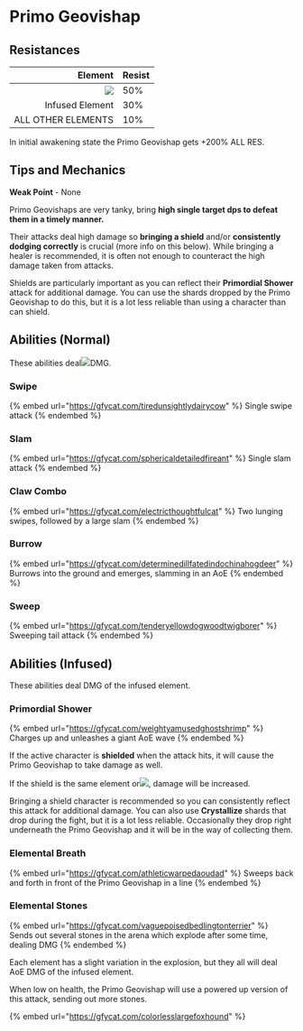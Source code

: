 # Primo Geovishap

## Resistances

|                                   Element | Resist |
| ----------------------------------------: | ------ |
| ![](../../.gitbook/assets/geo\_small.png) | 50%    |
|                           Infused Element | 30%    |
|                        ALL OTHER ELEMENTS | 10%    |

In initial awakening state the Primo Geovishap gets +200% ALL RES.

## Tips and Mechanics

**Weak Point** - None

Primo Geovishaps are very tanky, bring **high single target dps to defeat them in a timely manner.**

Their attacks deal high damage so **bringing a shield** and/or **consistently dodging correctly** is crucial (more info on this below). While bringing a healer is recommended, it is often not enough to counteract the high damage taken from attacks.

Shields are particularly important as you can reflect their **Primordial Shower** attack for additional damage. You can use the shards dropped by the Primo Geovishap to do this, but it is a lot less reliable than using a character than can shield.

## Abilities (Normal)

These abilities deal![](../../.gitbook/assets/geo\_small.png)DMG.

### Swipe

{% embed url="https://gfycat.com/tiredunsightlydairycow" %}
Single swipe attack
{% endembed %}

### Slam

{% embed url="https://gfycat.com/sphericaldetailedfireant" %}
Single slam attack
{% endembed %}

### Claw Combo

{% embed url="https://gfycat.com/electricthoughtfulcat" %}
Two lunging swipes, followed by a large slam
{% endembed %}

### Burrow

{% embed url="https://gfycat.com/determinedillfatedindochinahogdeer" %}
Burrows into the ground and emerges, slamming in an AoE
{% endembed %}

### Sweep

{% embed url="https://gfycat.com/tenderyellowdogwoodtwigborer" %}
Sweeping tail attack
{% endembed %}

##

## Abilities (Infused)

These abilities deal DMG of the infused element.

### Primordial Shower

{% embed url="https://gfycat.com/weightyamusedghostshrimp" %}
Charges up and unleashes a giant AoE wave
{% endembed %}

If the active character is **shielded** when the attack hits, it will cause the Primo Geovishap to take damage as well.

If the shield is the same element or![](../../.gitbook/assets/geo\_small.png), damage will be increased.

Bringing a shield character is recommended so you can consistently reflect this attack for additional damage. You can also use **Crystallize** shards that drop during the fight, but it is a lot less reliable. Occasionally they drop right underneath the Primo Geovishap and it will be in the way of collecting them.

### Elemental Breath

{% embed url="https://gfycat.com/athleticwarpedaoudad" %}
Sweeps back and forth in front of the Primo Geovishap in a line
{% endembed %}

### Elemental Stones

{% embed url="https://gfycat.com/vaguepoisedbedlingtonterrier" %}
Sends out several stones in the arena which explode after some time, dealing DMG
{% endembed %}

Each element has a slight variation in the explosion, but they all will deal AoE DMG of the infused element.

When low on health, the Primo Geovishap will use a powered up version of this attack, sending out more stones.

{% embed url="https://gfycat.com/colorlesslargefoxhound" %}

